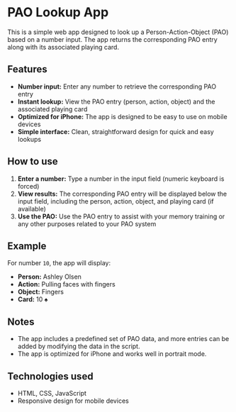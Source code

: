 # PAO Lookup App

This is a simple web app designed to look up a Person-Action-Object (PAO) based on a number input. The app returns the corresponding PAO entry along with its associated playing card.

## Features
- **Number input:** Enter any number to retrieve the corresponding PAO entry
- **Instant lookup:** View the PAO entry (person, action, object) and the associated playing card
- **Optimized for iPhone:** The app is designed to be easy to use on mobile devices
- **Simple interface:** Clean, straightforward design for quick and easy lookups

## How to use
1. **Enter a number:** Type a number in the input field (numeric keyboard is forced)
2. **View results:** The corresponding PAO entry will be displayed below the input field, including the person, action, object, and playing card (if available)
3. **Use the PAO:** Use the PAO entry to assist with your memory training or any other purposes related to your PAO system

## Example
For number `10`, the app will display:
- **Person:** Ashley Olsen
- **Action:** Pulling faces with fingers
- **Object:** Fingers
- **Card:** 10 ♠

## Notes
- The app includes a predefined set of PAO data, and more entries can be added by modifying the data in the script.
- The app is optimized for iPhone and works well in portrait mode.

## Technologies used
- HTML, CSS, JavaScript
- Responsive design for mobile devices
